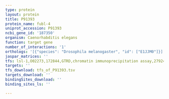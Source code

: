 ```yaml
---
type: protein
layout: protein
title: P91393
protein_name: fubl-4
uniprot_accession: P91393
ncbi_gene_id: '187350'
organism: Caenorhabditis elegans
function: target gene
number_of_interactions: '1'
orthologs: '[{"species": "Drosophila melanogaster", "id": ["E1JJM0"]}]'
jaspar_matrices: ''
tfs: lsl-1,O02273,172844,GTRD,chromatin immunoprecipitation assay,27924024%5Buid%5D,No
targets: ''
tfs_download: tfs_of_P91393.tsv
targets_download: ''
bindingSites_download: ''
binding_sites_ls: ''

---
```

